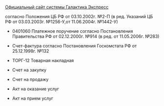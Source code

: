 [Официальный сайт системы Галактика Экспресс](http://galaktika-express.ru/)

согласно Положения ЦБ РФ от 03.10.2002г. №2-П (в ред. Указаний ЦБ РФ от 03.03.2003г. №1256-У,от 11.06.2004г. №1442-У)
  * 0401060	Платежное поручение
согласно Постановления Правительства РФ от 02.12.2000г. №914 (в ред. от 11.05.2006г. №283)
  * Счет-фактура
согласно Постановления Госкомстата РФ от 25.12.1998г. №132
  * ТОРГ-12 Товарная накладная

  * Счет на закупку
  * Счет на продажу
  * Акт на оказание услуг
  * Акт на прием услуг